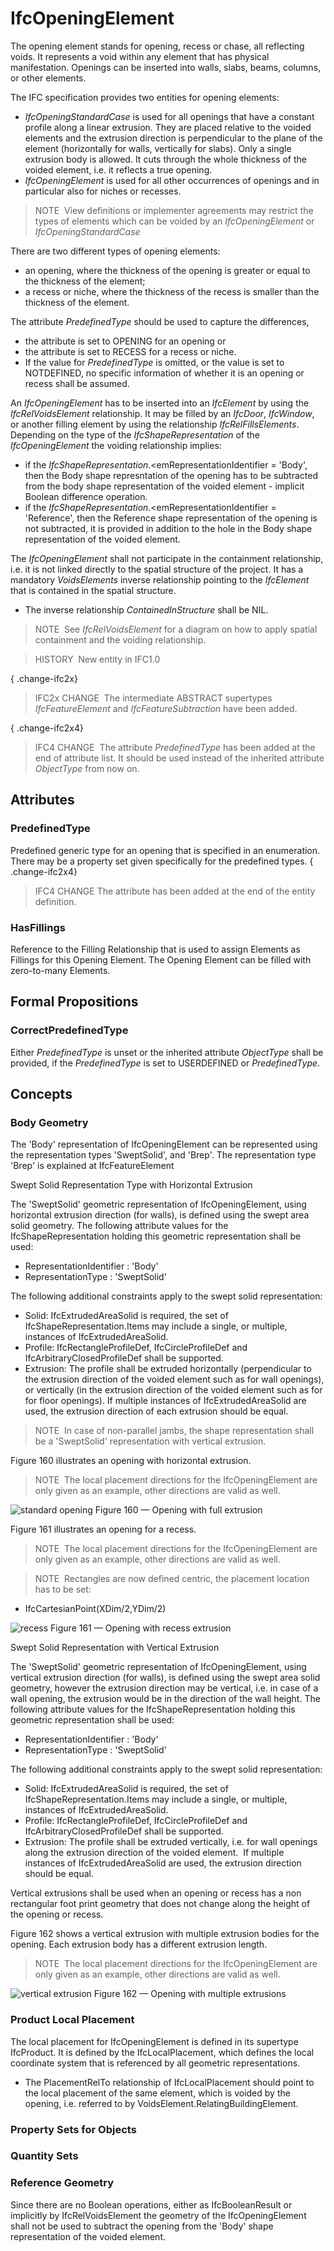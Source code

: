 # IfcOpeningElement

The opening element stands for opening, recess or chase, all reflecting voids. It represents a void within any element that has physical manifestation. Openings can be inserted into walls, slabs, beams, columns, or other elements.

The IFC specification provides two entities for opening elements:

* _IfcOpeningStandardCase_ is used for all openings that have a constant profile along a linear extrusion. They are placed relative to the voided elements and the extrusion direction is perpendicular to the plane of the element (horizontally for walls, vertically for slabs). Only a single extrusion body is allowed. It cuts through the whole thickness of the voided element, i.e. it reflects a true opening.
* _IfcOpeningElement_ is used for all other occurrences of openings and in particular also for niches or recesses.

> NOTE&nbsp; View definitions or implementer agreements may restrict the types of elements which can be voided by an _IfcOpeningElement_ or _IfcOpeningStandardCase_

There are two different types of opening elements:

* an opening, where the thickness of the opening is greater or equal to the thickness of the element;
* a recess or niche, where the thickness of the recess is smaller than the thickness of the element.

The attribute _PredefinedType_ should be used to capture the differences,

* the attribute is set to OPENING for an opening or
* the attribute is set to RECESS for a recess or niche.
* If the value for _PredefinedType_ is omitted, or the value is set to NOTDEFINED, no specific information of whether it is an opening or recess shall be assumed.

An _IfcOpeningElement_ has to be inserted into an _IfcElement_ by using the _IfcRelVoidsElement_ relationship. It may be filled by an _IfcDoor_, _IfcWindow_, or another filling element by using the relationship _IfcRelFillsElements_. Depending on the type of the _IfcShapeRepresentation_ of the _IfcOpeningElement_ the voiding relationship implies:

*  if the _IfcShapeRepresentation_.<emRepresentationIdentifier = 'Body', then the Body shape represntation of the opening has to be subtracted from the body shape representation of the voided element - implicit Boolean difference operation.
*  if the _IfcShapeRepresentation_.<emRepresentationIdentifier = 'Reference', then the Reference shape representation of the opening is not subtracted, it is provided in addition to the hole in the Body shape representation of the voided element.

The _IfcOpeningElement_ shall not participate in the containment relationship, i.e. it is not linked directly to the spatial structure of the project. It has a mandatory _VoidsElements_ inverse relationship pointing to the _IfcElement_ that is contained in the spatial structure.

* The inverse relationship _ContainedInStructure_ shall be NIL.

> NOTE&nbsp; See _IfcRelVoidsElement_ for a diagram on how to apply spatial containment and the voiding relationship.

> HISTORY&nbsp; New entity in IFC1.0

{ .change-ifc2x}
> IFC2x CHANGE&nbsp; The intermediate ABSTRACT supertypes _IfcFeatureElement_ and _IfcFeatureSubtraction_ have been added.

{ .change-ifc2x4}
> IFC4 CHANGE&nbsp; The attribute _PredefinedType_ has been added at the end of attribute list. It should be used instead of the inherited attribute _ObjectType_ from now on.

## Attributes

### PredefinedType
Predefined generic type for an opening that is specified in an enumeration. There may be a property set given specifically for the predefined types.
{ .change-ifc2x4}
> IFC4 CHANGE The attribute has been added at the end of the entity definition.

### HasFillings
Reference to the Filling Relationship that is used to assign Elements as Fillings for this Opening Element. The Opening Element can be filled with zero-to-many Elements.

## Formal Propositions

### CorrectPredefinedType
Either _PredefinedType_ is unset or the inherited attribute _ObjectType_ shall be provided, if the _PredefinedType_ is set to USERDEFINED or _PredefinedType_.

## Concepts

### Body Geometry

The 'Body' representation of IfcOpeningElement can be 
represented using the representation types 'SweptSolid', and
'Brep'. The representation type 'Brep' is explained at
IfcFeatureElement


Swept Solid Representation Type with Horizontal
Extrusion


The 'SweptSolid' geometric representation of
IfcOpeningElement, using horizontal extrusion direction
(for walls), is defined using the swept area solid geometry. The
following attribute values for the IfcShapeRepresentation
holding this geometric representation shall be used:


* RepresentationIdentifier : 'Body'
* RepresentationType : 'SweptSolid'


The following additional constraints apply to the swept solid
representation:


* Solid: IfcExtrudedAreaSolid is required, the
set of IfcShapeRepresentation.Items may include a single,
or multiple, instances of IfcExtrudedAreaSolid.
* Profile: IfcRectangleProfileDef,
IfcCircleProfileDef and
IfcArbitraryClosedProfileDef shall be supported.
* Extrusion: The profile shall be extruded horizontally
(perpendicular to the extrusion direction of the voided
element such as for wall openings), or vertically (in the
extrusion direction of the voided element such as for for floor
openings). If multiple instances of IfcExtrudedAreaSolid
are used, the extrusion direction of each extrusion should be
equal.



> 
> NOTE  In case of non-parallel jambs, the shape
> representation shall be a 'SweptSolid' representation with
> vertical extrusion.
> 


Figure 160 illustrates an opening with horizontal extrusion.



> NOTE  The local placement directions for the IfcOpeningElement are only given as an example, other directions are valid as well.


![standard opening](../../../../figures/ifcopeningelement_horizontal-layout1.png)
Figure 160 — Opening with full extrusion


Figure 161 illustrates an opening for a recess.



> NOTE  The local placement directions for the IfcOpeningElement are only given as an example, other directions are valid as well.



> NOTE  Rectangles are now defined centric, the placement 
> location has to be set:


* IfcCartesianPoint(XDim/2,YDim/2)


![recess](../../../../figures/ifcopeningelement_recess-layout1.png)
Figure 161 — Opening with recess extrusion


Swept Solid Representation with Vertical Extrusion


The 'SweptSolid' geometric representation of
IfcOpeningElement, using vertical extrusion direction (for
walls), is defined using the swept area solid geometry, however
the extrusion direction may be vertical, i.e. in case of a wall
opening, the extrusion would be in the direction of the wall
height. The following attribute values for the
IfcShapeRepresentation holding this geometric
representation shall be used:


* RepresentationIdentifier : 'Body'
* RepresentationType : 'SweptSolid'


The following additional constraints apply to the swept solid
 representation:


* Solid: IfcExtrudedAreaSolid is required, the
set of IfcShapeRepresentation.Items may include a single,
or multiple, instances of IfcExtrudedAreaSolid.
* Profile: IfcRectangleProfileDef,
IfcCircleProfileDef and
IfcArbitraryClosedProfileDef shall be supported.
* Extrusion: The profile shall be extruded vertically,
i.e. for wall openings along the extrusion direction of the
voided element.  If multiple instances of
IfcExtrudedAreaSolid are used, the extrusion direction 
should be equal.


Vertical extrusions shall be used when an opening or recess
has a non rectangular foot print geometry that does not change
along the height of the opening or recess.


Figure 162 shows a vertical extrusion with multiple extrusion bodies for the opening. Each extrusion body has a different extrusion length.



> NOTE  The local placement directions for the IfcOpeningElement are only given as an example, other directions are valid as well.


![vertical extrusion](../../../../figures/ifcopeningelement_vertical-layout1.png)
Figure 162 — Opening with multiple extrusions



### Product Local Placement

The local placement for IfcOpeningElement is defined in
its supertype IfcProduct. It is defined by the
IfcLocalPlacement, which defines the local coordinate
system that is referenced by all geometric representations.


* The PlacementRelTo relationship of
IfcLocalPlacement should point to the local placement of 
the same element, which is voided by the opening, i.e. referred 
to by VoidsElement.RelatingBuildingElement.



### Property Sets for Objects


### Quantity Sets


### Reference Geometry

Since there are no Boolean operations, either as IfcBooleanResult or implicitly by IfcRelVoidsElement the geometry of the IfcOpeningElement shall not be used to subtract the opening from the 'Body' shape representation of the voided element.


